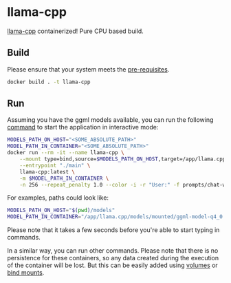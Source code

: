 # llama-cpp

[llama-cpp](https://github.com/ggerganov/llama.cpp) containerized! Pure CPU based build.

## Build

Please ensure that your system meets the [pre-requisites](https://github.com/ggerganov/llama.cpp/blob/master/README.md#memorydisk-requirements).

```bash
docker build . -t llama-cpp
```

## Run

Assuming you have the ggml models available, you can run the following 
[command](https://github.com/ggerganov/llama.cpp/blob/master/README.md#interactive-mode) to start the application in
interactive mode:


```bash
MODELS_PATH_ON_HOST="<SOME_ABSOLUTE_PATH>"
MODEL_PATH_IN_CONTAINER="<SOME_ABSOLUTE_PATH>"
docker run --rm -it --name llama-cpp \
    --mount type=bind,source=$MODELS_PATH_ON_HOST,target=/app/llama.cpp/models/mounted,readonly \
    --entrypoint "./main" \
    llama-cpp:latest \
    -m $MODEL_PATH_IN_CONTAINER \
    -n 256 --repeat_penalty 1.0 --color -i -r "User:" -f prompts/chat-with-bob.txt

```

For examples, paths could look like:

```bash
MODELS_PATH_ON_HOST="$(pwd)/models"
MODEL_PATH_IN_CONTAINER="/app/llama.cpp/models/mounted/ggml-model-q4_0.bin"
```

Please note that it takes a few seconds before you're able to start typing in commands.

In a similar way, you can run other commands. Please note that there is no persistence for these containers, 
so any data created during the execution of the container will be lost. But this can be easily added using 
[volumes](https://docs.docker.com/storage/volumes/) or [bind mounts](https://docs.docker.com/storage/bind-mounts/).

